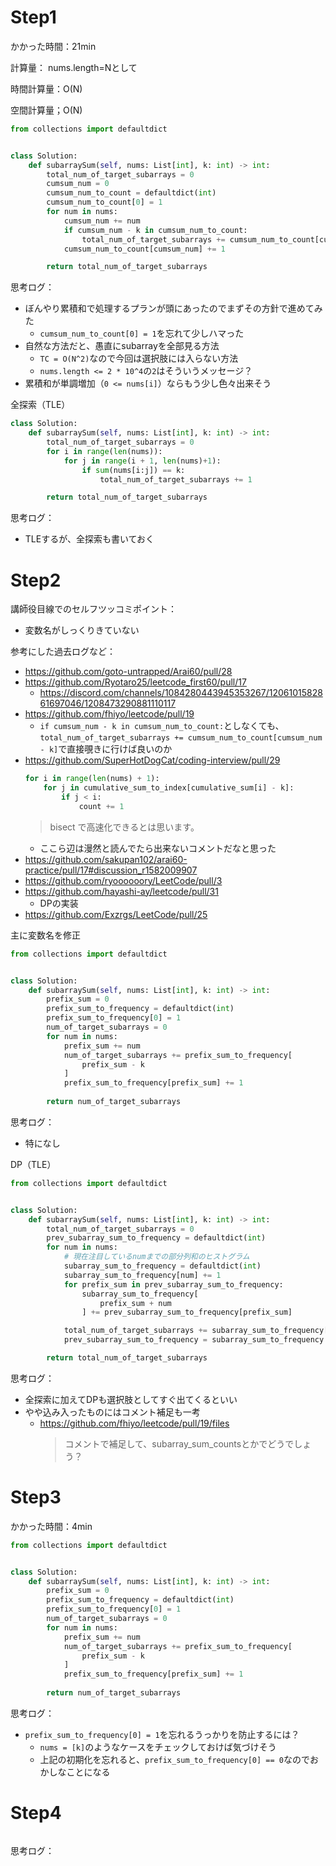 # Step1

かかった時間：21min

計算量：
nums.length=Nとして

時間計算量：O(N)

空間計算量；O(N)

```python
from collections import defaultdict


class Solution:
    def subarraySum(self, nums: List[int], k: int) -> int:
        total_num_of_target_subarrays = 0
        cumsum_num = 0
        cumsum_num_to_count = defaultdict(int)
        cumsum_num_to_count[0] = 1
        for num in nums:
            cumsum_num += num
            if cumsum_num - k in cumsum_num_to_count:
                total_num_of_target_subarrays += cumsum_num_to_count[cumsum_num - k]
            cumsum_num_to_count[cumsum_num] += 1

        return total_num_of_target_subarrays
```
思考ログ：
- ぼんやり累積和で処理するプランが頭にあったのでまずその方針で進めてみた
  - ```cumsum_num_to_count[0] = 1```を忘れて少しハマった
- 自然な方法だと、愚直にsubarrayを全部見る方法
  - ```TC = O(N^2)```なので今回は選択肢には入らない方法
  - ```nums.length <= 2 * 10^4```の```2```はそういうメッセージ？
- 累積和が単調増加（```0 <= nums[i]```）ならもう少し色々出来そう

全探索（TLE）
```python
class Solution:
    def subarraySum(self, nums: List[int], k: int) -> int:
        total_num_of_target_subarrays = 0
        for i in range(len(nums)):
            for j in range(i + 1, len(nums)+1):
                if sum(nums[i:j]) == k:
                    total_num_of_target_subarrays += 1

        return total_num_of_target_subarrays
```
思考ログ：
- TLEするが、全探索も書いておく

# Step2

講師役目線でのセルフツッコミポイント：
- 変数名がしっくりきていない

参考にした過去ログなど：
- https://github.com/goto-untrapped/Arai60/pull/28
- https://github.com/Ryotaro25/leetcode_first60/pull/17
  - https://discord.com/channels/1084280443945353267/1206101582861697046/1208473290881110117
- https://github.com/fhiyo/leetcode/pull/19
  - ```if cumsum_num - k in cumsum_num_to_count:```としなくても、```total_num_of_target_subarrays += cumsum_num_to_count[cumsum_num - k]```で直接覗きに行けば良いのか
- https://github.com/SuperHotDogCat/coding-interview/pull/29  
  ```python
  for i in range(len(nums) + 1):
      for j in cumulative_sum_to_index[cumulative_sum[i] - k]:
          if j < i:
              count += 1
  ```
  > bisect で高速化できるとは思います。
  - ここら辺は漫然と読んでたら出来ないコメントだなと思った
- https://github.com/sakupan102/arai60-practice/pull/17#discussion_r1582009907
- https://github.com/ryoooooory/LeetCode/pull/3
- https://github.com/hayashi-ay/leetcode/pull/31
  - DPの実装
- https://github.com/Exzrgs/LeetCode/pull/25

主に変数名を修正
```python
from collections import defaultdict


class Solution:
    def subarraySum(self, nums: List[int], k: int) -> int:
        prefix_sum = 0
        prefix_sum_to_frequency = defaultdict(int)
        prefix_sum_to_frequency[0] = 1
        num_of_target_subarrays = 0
        for num in nums:
            prefix_sum += num
            num_of_target_subarrays += prefix_sum_to_frequency[
                prefix_sum - k
            ]
            prefix_sum_to_frequency[prefix_sum] += 1
        
        return num_of_target_subarrays
```
思考ログ：
- 特になし

DP（TLE）
```python
from collections import defaultdict


class Solution:
    def subarraySum(self, nums: List[int], k: int) -> int:
        total_num_of_target_subarrays = 0
        prev_subarray_sum_to_frequency = defaultdict(int)
        for num in nums:
            # 現在注目しているnumまでの部分列和のヒストグラム
            subarray_sum_to_frequency = defaultdict(int)
            subarray_sum_to_frequency[num] += 1
            for prefix_sum in prev_subarray_sum_to_frequency:
                subarray_sum_to_frequency[
                    prefix_sum + num
                ] += prev_subarray_sum_to_frequency[prefix_sum]

            total_num_of_target_subarrays += subarray_sum_to_frequency[k]
            prev_subarray_sum_to_frequency = subarray_sum_to_frequency

        return total_num_of_target_subarrays
```
思考ログ：
- 全探索に加えてDPも選択肢としてすぐ出てくるといい
- やや込み入ったものにはコメント補足も一考
  - https://github.com/fhiyo/leetcode/pull/19/files
    > コメントで補足して、subarray_sum_countsとかでどうでしょう？

# Step3

かかった時間：4min

```python
from collections import defaultdict


class Solution:
    def subarraySum(self, nums: List[int], k: int) -> int:
        prefix_sum = 0
        prefix_sum_to_frequency = defaultdict(int)
        prefix_sum_to_frequency[0] = 1
        num_of_target_subarrays = 0
        for num in nums:
            prefix_sum += num
            num_of_target_subarrays += prefix_sum_to_frequency[
                prefix_sum - k
            ]
            prefix_sum_to_frequency[prefix_sum] += 1
        
        return num_of_target_subarrays
```
思考ログ：
- ```prefix_sum_to_frequency[0] = 1```を忘れるうっかりを防止するには？
  - ```nums = [k]```のようなケースをチェックしておけば気づけそう
  - 上記の初期化を忘れると、```prefix_sum_to_frequency[0] == 0```なのでおかしなことになる

# Step4

```python
```
思考ログ：


